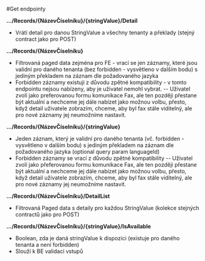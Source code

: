 #Get endpointy

**.../Records/{NázevČíselníku}/{stringValue}/Detail**
- Vrátí detail pro danou StringValue a všechny tenanty a překlady (stejný contract jako pro POST)

**.../Records/{NázevČíselníku}**
- Filtrovaná paged data zejména pro FE - vrací se jen záznamy, které jsou validní pro daného tenanta (bez forbidden - vysvětleno v dalším bodu) s jediným překladem na záznam dle požadovaného jazyka
- Forbidden záznamy existují z důvodu zpětné kompatibility - v tomto endpointu nejsou nabízeny, aby je uživatel nemohl vybrat.
-- Uživatel zvolí jako preferovanou formu komunikace Fax, ale ten později přestane být aktuální a nechceme jej dále nabízet jako možnou volbu, přesto, když detail uživatele zobrazím, chceme, aby byl fax stále viditelný, ale pro nové záznamy jej neumožníme nastavit.

**.../Records/{NázevČíselníku}/{stringValue}**
- Jeden záznam, který je validní pro daného tenanta (vč. forbidden - vysvětleno v dalším bodu) s jediným překladem na záznam dle požadovaného jazyka (optional query param languageId)
- Forbidden záznamy se vrací z důvodu zpětné kompatibility
-- Uživatel zvolí jako přeferovanou formu komunikace Fax, ale ten později přestane být aktuální a nechceme jej dále nabízet jako možnou volbu, přesto, když detail uživatele zobrazím, chceme, aby byl fax stále viditelný, ale pro nové záznamy jej neumožníme nastavit.

**.../Records/{NázevČíselníku}/DetailList**
- Filtrovaná Paged data s detaily pro každou StringValue (kolekce stejných contractů jako pro POST)

**.../Records/{NázevČíselníku}/{stringValue}/IsAvailable**
- Boolean, zda je daná stringValue k dispozici (existuje pro daného tenanta a není forbidden)
- Slouží k BE validaci vstupů